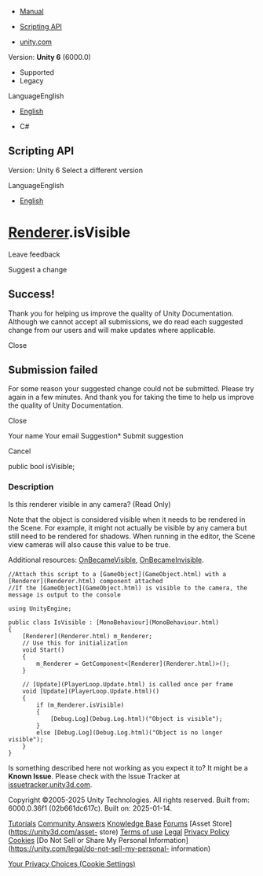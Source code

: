 [ ]()

  * [Manual](../Manual/index.html)
  * [Scripting API](../ScriptReference/index.html)

  * [unity.com](https://unity.com/)

Version: **Unity 6** (6000.0)

  * Supported
  * Legacy

LanguageEnglish

  * [English]()

  * C#

[ ](https://docs.unity3d.com)

## Scripting API

Version: Unity 6 Select a different version

LanguageEnglish

  * [English]()

#  [Renderer](Renderer.html).isVisible

Leave feedback

Suggest a change

## Success!

Thank you for helping us improve the quality of Unity Documentation. Although
we cannot accept all submissions, we do read each suggested change from our
users and will make updates where applicable.

Close

## Submission failed

For some reason your suggested change could not be submitted. Please <a>try
again</a> in a few minutes. And thank you for taking the time to help us
improve the quality of Unity Documentation.

Close

Your name Your email Suggestion* Submit suggestion

Cancel

[ ]()

public bool isVisible;

### Description

Is this renderer visible in any camera? (Read Only)

Note that the object is considered visible when it needs to be rendered in the
Scene. For example, it might not actually be visible by any camera but still
need to be rendered for shadows. When running in the editor, the Scene view
cameras will also cause this value to be true.  
  
Additional resources: [OnBecameVisible](Renderer.OnBecameVisible.html),
[OnBecameInvisible](Renderer.OnBecameInvisible.html).

    
    
    //Attach this script to a [GameObject](GameObject.html) with a [Renderer](Renderer.html) component attached
    //If the [GameObject](GameObject.html) is visible to the camera, the message is output to the console  
      
    using UnityEngine;  
      
    public class IsVisible : [MonoBehaviour](MonoBehaviour.html)
    {
        [Renderer](Renderer.html) m_Renderer;
        // Use this for initialization
        void Start()
        {
            m_Renderer = GetComponent<[Renderer](Renderer.html)>();
        }  
      
        // [Update](PlayerLoop.Update.html) is called once per frame
        void [Update](PlayerLoop.Update.html)()
        {
            if (m_Renderer.isVisible)
            {
                [Debug.Log](Debug.Log.html)("Object is visible");
            }
            else [Debug.Log](Debug.Log.html)("Object is no longer visible");
        }
    }
    

Is something described here not working as you expect it to? It might be a
**Known Issue**. Please check with the Issue Tracker at
[issuetracker.unity3d.com](https://issuetracker.unity3d.com).

Copyright ©2005-2025 Unity Technologies. All rights reserved. Built from:
6000.0.36f1 (02b661dc617c). Built on: 2025-01-14.

[Tutorials](https://unity3d.com/learn) [Community
Answers](https://answers.unity3d.com) [Knowledge
Base](https://support.unity3d.com/hc/en-us)
[Forums](https://forum.unity3d.com) [Asset Store](https://unity3d.com/asset-
store) [Terms of use](https://docs.unity3d.com/Manual/TermsOfUse.html)
[Legal](https://unity.com/legal) [Privacy
Policy](https://unity.com/legal/privacy-policy)
[Cookies](https://unity.com/legal/cookie-policy) [Do Not Sell or Share My
Personal Information](https://unity.com/legal/do-not-sell-my-personal-
information)

[Your Privacy Choices (Cookie Settings)](javascript:void\(0\);)

